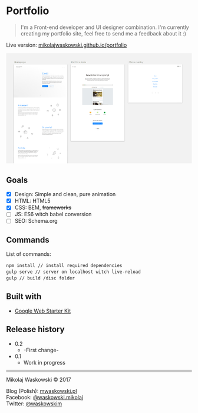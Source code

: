 # Portfolio
> I'm a Front-end developer and UI designer combination.  I'm currently creating my portfolio site, feel free to send me a feedback about it :)

Live version: [mikolajwaskowski.github.io/portfolio](https://mikolajwaskowski.github.io/portfolio/)

![](screenshot.png)

## Goals
- [x] Design: Simple and clean, pure animation
- [x] HTML: HTML5
- [x] CSS: BEM, ~~frameworks~~
- [ ] JS: ES6 witch babel conversion
- [ ] SEO: Schema.org

## Commands

List of commands:

```sh
npm install // install required dependencies
gulp serve // server on localhost witch live-reload
gulp // build /disc folder
```

## Built with

* [Google Web Starter Kit](https://github.com/google/web-starter-kit)


## Release history
* 0.2
    * -First change-
* 0.1
    * Work in progress


---

Mikolaj Waskowski &copy; 2017

Blog (Polish): [mwaskowski.pl](http://mwaskowski.pl/)  
Facebook: [@waskowski.mikolaj](https://www.facebook.com/waskowski.mikolaj)  
Twitter: [@waskowskim](https://twitter.com/waskowskim)  
